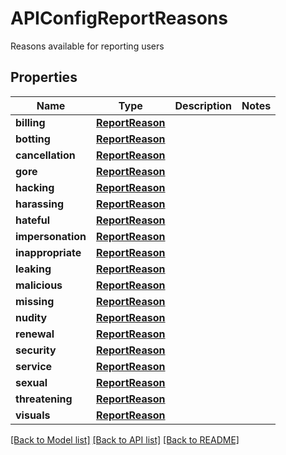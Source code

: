 # APIConfigReportReasons

Reasons available for reporting users

## Properties
Name | Type | Description | Notes
------------ | ------------- | ------------- | -------------
**billing** | [**ReportReason**](ReportReason.md) |  | 
**botting** | [**ReportReason**](ReportReason.md) |  | 
**cancellation** | [**ReportReason**](ReportReason.md) |  | 
**gore** | [**ReportReason**](ReportReason.md) |  | 
**hacking** | [**ReportReason**](ReportReason.md) |  | 
**harassing** | [**ReportReason**](ReportReason.md) |  | 
**hateful** | [**ReportReason**](ReportReason.md) |  | 
**impersonation** | [**ReportReason**](ReportReason.md) |  | 
**inappropriate** | [**ReportReason**](ReportReason.md) |  | 
**leaking** | [**ReportReason**](ReportReason.md) |  | 
**malicious** | [**ReportReason**](ReportReason.md) |  | 
**missing** | [**ReportReason**](ReportReason.md) |  | 
**nudity** | [**ReportReason**](ReportReason.md) |  | 
**renewal** | [**ReportReason**](ReportReason.md) |  | 
**security** | [**ReportReason**](ReportReason.md) |  | 
**service** | [**ReportReason**](ReportReason.md) |  | 
**sexual** | [**ReportReason**](ReportReason.md) |  | 
**threatening** | [**ReportReason**](ReportReason.md) |  | 
**visuals** | [**ReportReason**](ReportReason.md) |  | 

[[Back to Model list]](../README.md#documentation-for-models) [[Back to API list]](../README.md#documentation-for-api-endpoints) [[Back to README]](../README.md)


